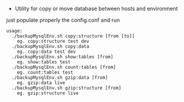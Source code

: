 * Utility for copy or move database between hosts and environment


just populate properly the config.conf
and run 

    usage:
      ./backupMysqlEnv.sh copy:structure [from [to]]
        eg. copy:structure test dev
      ./backupMysqlEnv.sh copy:data
        eg. copy:data test dev
      ./backupMysqlEnv.sh show:tables [from]
        eg. show:tables test
      ./backupMysqlEnv.sh count:tables [from]
        eg. count:tables test
      ./backupMysqlEnv.sh gzip:data [from]
        eg. gzip:data live
      ./backupMysqlEnv.sh gzip:structure [from]
        eg. gzip:structure live